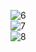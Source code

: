 
<img class="w75percent" src="/images/bt/us/dc1.jpg" alt="6"><br>
<img class="w75percent" src="/images/bt/us/dc2.jpg" alt="7"><br>
<img class="w75percent" src="/images/bt/us/dc3.jpg" alt="8">
